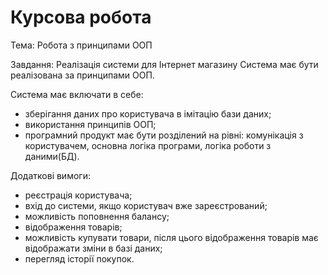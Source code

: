 # Курсова робота
Тема: Робота з принципами ООП

Завдання:
Реалізація системи для Інтернет магазину
Система має бути реалізована за принципами ООП.

Система має включати в себе:
- зберігання даних про користувача в імітацію бази даних;
- використання принципів ООП;
- програмний продукт має бути розділений на рівні: комунікація з користувачем, основна
логіка програми, логіка роботи з даними(БД).

Додаткові вимоги:
- реєстрація користувача;
- вхід до системи, якщо користувач вже зареєстрований;
- можливість поповнення балансу;
- відображення товарів;
- можливість купувати товари, після цього відображення товарів має відображати зміни в базі даних;
- перегляд історії покупок.
